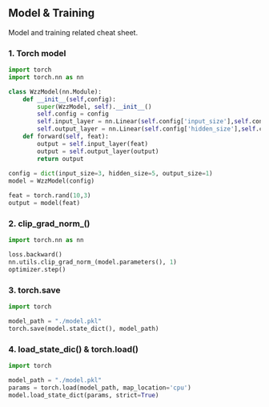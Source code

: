 ## Model & Training

Model and training related cheat sheet.

### 1. Torch model

```python
import torch
import torch.nn as nn

class WzzModel(nn.Module):
    def __init__(self,config):
        super(WzzModel, self).__init__()
        self.config = config
        self.input_layer = nn.Linear(self.config['input_size'],self.config['hidden_size'], bias=False)
        self.output_layer = nn.Linear(self.config['hidden_size'],self.config['output_size'])
    def forward(self, feat):
        output = self.input_layer(feat)
        output = self.output_layer(output)
        return output
        
config = dict(input_size=3, hidden_size=5, output_size=1)
model = WzzModel(config)

feat = torch.rand(10,3)
output = model(feat)
```

### 2. clip_grad_norm_()

```python
import torch.nn as nn

loss.backward()
nn.utils.clip_grad_norm_(model.parameters(), 1)
optimizer.step()
```

### 3. torch.save
```python
import torch

model_path = "./model.pkl"
torch.save(model.state_dict(), model_path)
```

### 4. load_state_dic() & torch.load()
```python 
import torch

model_path = "./model.pkl"
params = torch.load(model_path, map_location='cpu')
model.load_state_dict(params, strict=True)
```